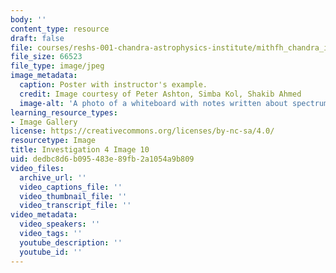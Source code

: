 ```yaml
---
body: ''
content_type: resource
draft: false
file: courses/reshs-001-chandra-astrophysics-institute/mithfh_chandra_inv4_ex_ps.jpg
file_size: 66523
file_type: image/jpeg
image_metadata:
  caption: Poster with instructor's example.
  credit: Image courtesy of Peter Ashton, Simba Kol, Shakib Ahmed
  image-alt: 'A photo of a whiteboard with notes written about spectrum analysis '
learning_resource_types:
- Image Gallery
license: https://creativecommons.org/licenses/by-nc-sa/4.0/
resourcetype: Image
title: Investigation 4 Image 10
uid: dedbc8d6-b095-483e-89fb-2a1054a9b809
video_files:
  archive_url: ''
  video_captions_file: ''
  video_thumbnail_file: ''
  video_transcript_file: ''
video_metadata:
  video_speakers: ''
  video_tags: ''
  youtube_description: ''
  youtube_id: ''
---
```

